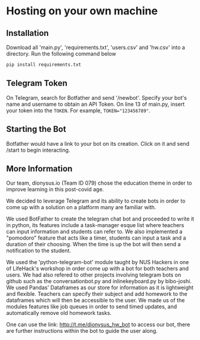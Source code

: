 # Hosting on your own machine
## Installation
Download all 'main.py', 'requirements.txt', 'users.csv' and 'hw.csv' into a directory.
Run the following command below
```bash
pip install requirements.txt
```

## Telegram Token
On Telegram, search for Botfather and send '/newbot'. Specify your bot's name and username to obtain an API Token.
On line 13 of main.py, insert your token into the `TOKEN`. For example, `TOKEN="123456789"`.

## Starting the Bot
Botfather would have a link to your bot on its creation. Click on it and send /start to begin interacting.

## More Information
Our team, dionysus.io (Team ID 079) chose the education theme in order to improve learning in this post-covid age.

We decided to leverage Telegram and its ability to create bots in order to come up with a solution on a platform many are familiar with.

We used BotFather to create the telegram chat bot and proceeded to write it in python, its features include a task-manager esque list where teachers can input information and students can refer to. We also implemented a "pomodoro" feature that acts like a timer, students can input a task and a duration of their choosing. When the time is up the bot will then send a notification to the student.

We used the 'python-telegram-bot' module taught by NUS Hackers in one of LifeHack's workshop in order come up with a bot for both teachers and users. We had also refered to other projects involving telegram bots on github such as the conversationbot.py and inlinekeyboard.py by bibo-joshi. We used Pandas' Dataframes as our store for information as it is lightweight and flexible. Teachers can specify their subject and add homework to the dataframes which will then be accessible to the user. We made us of the modules features like job queues in order to send timed updates, and automatically remove old homework tasks.

One can use the link: http://t.me/dionysus_hw_bot to access our bot, there are further instructions within the bot to guide the user along.
